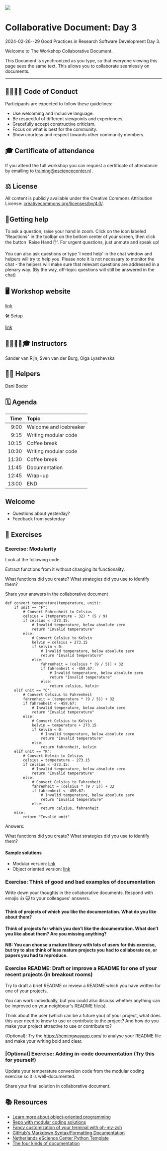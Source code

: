 ![](https://i.imgur.com/iywjz8s.png)


# Collaborative Document: Day 3

2024-02-26--29 Good Practices in Research Software Development Day 3.

Welcome to The Workshop Collaborative Document.

This Document is synchronized as you type, so that everyone viewing this page sees the same text. This allows you to collaborate seamlessly on documents.


----------------------------------------------------------------------------

##  🫱🏽‍🫲🏻 Code of Conduct

Participants are expected to follow these guidelines:
* Use welcoming and inclusive language.
* Be respectful of different viewpoints and experiences.
* Gracefully accept constructive criticism.
* Focus on what is best for the community.
* Show courtesy and respect towards other community members.
 
## 🎓 Certificate of attendance

If you attend the full workshop you can request a certificate of attendance by emailing to training@esciencecenter.nl .

## ⚖️ License

All content is publicly available under the Creative Commons Attribution License: [creativecommons.org/licenses/by/4.0/](https://creativecommons.org/licenses/by/4.0/).

## 🙋Getting help

To ask a question, raise your hand in zoom. Click on the icon labeled "Reactions" in the toolbar on the bottom center of your screen,
then click the button 'Raise Hand ✋'. For urgent questions, just unmute and speak up!

You can also ask questions or type 'I need help' in the chat window and helpers will try to help you.
Please note it is not necessary to monitor the chat - the helpers will make sure that relevant questions are addressed in a plenary way.
(By the way, off-topic questions will still be answered in the chat)


## 🖥 Workshop website

[link](https://esciencecenter-digital-skills.github.io/2024-02-26-ds-cr/)

🛠 Setup

[link](https://esciencecenter-digital-skills.github.io/2024-02-26-ds-cr/#setup)

## 👩‍🏫👩‍💻🎓 Instructors

Sander van Rijn, Sven van der Burg, Olga Lyashevska

## 🧑‍🙋 Helpers

Dani Bodor

## 🗓️ Agenda
| Time | Topic |
|--:|:---|
| 9:00 | Welcome and icebreaker |
| 9:15 | Writing modular code |
| 10:15 | Coffee break |
| 10:30 | Writing modular code |
| 11:30 | Coffee break |
| 11:45 | Documentation |
| 12:45 | Wrap-up |
| 13:00 | END |


## Welcome
- Questions about yesterday?
- Feedback from yesterday


## 🔧 Exercises


### Exercise: Modularity

Look at the following code.

Extract functions from it without changing its functionality.

What functions did you create?
What strategies did you use to identify them?

Share your answers in the collaborative document

```python=
def convert_temperature(temperature, unit):
    if unit == "F":
        # Convert Fahrenheit to Celsius
        celsius = (temperature - 32) * (5 / 9)
        if celsius < -273.15:
            # Invalid temperature, below absolute zero
            return "Invalid temperature"
        else:
            # Convert Celsius to Kelvin
            kelvin = celsius + 273.15
            if kelvin < 0:
                # Invalid temperature, below absolute zero
                return "Invalid temperature"
            else:
                fahrenheit = (celsius * (9 / 5)) + 32
                if fahrenheit < -459.67:
                    # Invalid temperature, below absolute zero
                    return "Invalid temperature"
                else:
                    return celsius, kelvin
    elif unit == "C":
        # Convert Celsius to Fahrenheit
        fahrenheit = (temperature * (9 / 5)) + 32
        if fahrenheit < -459.67:
            # Invalid temperature, below absolute zero
            return "Invalid temperature"
        else:
            # Convert Celsius to Kelvin
            kelvin = temperature + 273.15
            if kelvin < 0:
                # Invalid temperature, below absolute zero
                return "Invalid temperature"
            else:
                return fahrenheit, kelvin
    elif unit == "K":
        # Convert Kelvin to Celsius
        celsius = temperature - 273.15
        if celsius < -273.15:
            # Invalid temperature, below absolute zero
            return "Invalid temperature"
        else:
            # Convert Celsius to Fahrenheit
            fahrenheit = (celsius * (9 / 5)) + 32
            if fahrenheit < -459.67:
                # Invalid temperature, below absolute zero
                return "Invalid temperature"
            else:
                return celsius, fahrenheit
    else:
        return "Invalid unit"
```

Answers:

What functions did you create?
What strategies did you use to identify them?

#### Sample solutions

- Modular version: [link](https://github.com/lyashevska/modular-code-dev/blob/main/conversion_mod.py)
- Object oriented version: [link](https://github.com/lyashevska/modular-code-dev/blob/main/conversion_mod_class.py)


### Exercise: Think of good and bad examples of documentation
Write down your thoughts in the collaborative documents.
Respond with emojis :+1: :scream_cat: to your colleagues' answers.
#### Think of projects of which you like the documentation. What do you like about them?

#### Think of projects for which you don’t like the documentation. What don’t you like about them? Are you missing anything?

**NB: You can choose a mature library with lots of users for this exercise, but try to also think of less mature projects you had to collaborate on, or papers you had to reproduce.**



### Exercise README: Draft or improve a README for one of your recent projects (in breakout rooms)

Try to draft a brief README or review a README which you have written for one of your projects.

You can work individually, but you could also discuss whether anything can be improved on your neighbour's README file(s).

Think about the user (which can be a future you) of your project, what does this user need to know to use or contribute to the project? And how do you make your project attractive to use or contribute to?

(Optional): Try the https://hemingwayapp.com/ to analyse your README file and make your writing bold and clear.


### [Optional] Exercise: Adding in-code documentation (Try this for yourself)

Update your temperature conversion code from the modular coding exercise so it is well-documented.

Share your final solution in collaborative document.


## 📚 Resources
- [Learn more about object-oriented programming](https://carpentries-incubator.github.io/python-intermediate-development/35-object-oriented-programming/index.html)
- [Repo with modular coding solutions](https://github.com/lyashevska/modular-code-dev)
- [Fancy customization of your terminal with oh-my-zsh](https://ohmyz.sh/)
- [GitHub's Markdown Syntax/Formatting Documentation](https://docs.github.com/en/get-started/writing-on-github/getting-started-with-writing-and-formatting-on-github/basic-writing-and-formatting-syntax)
- [Netherlands eScience Center Python Template](https://github.com/NLeSC/python-template)
- [The four kinds of documentation](https://documentation.divio.com/)